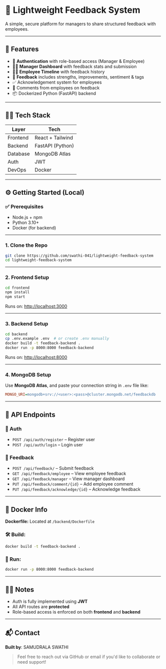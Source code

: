 # 📝 Lightweight Feedback System

A simple, secure platform for managers to share structured feedback with employees.

---

## 🚀 Features

- 🔐 **Authentication** with role-based access (Manager & Employee)
- 🧑‍💼 **Manager Dashboard** with feedback stats and submission
- 👨‍🔧 **Employee Timeline** with feedback history
- 📌 **Feedback** includes strengths, improvements, sentiment & tags
- ✅ Acknowledgement system for employees
- 💬 Comments from employees on feedback
- 📦 Dockerized Python (FastAPI) backend

---

## 🧑‍💻 Tech Stack

| Layer     | Tech               |
|-----------|--------------------|
| Frontend  | React + Tailwind   |
| Backend   | FastAPI (Python)   |
| Database  | MongoDB Atlas      |
| Auth      | JWT                |
| DevOps    | Docker             |

---

## ⚙️ Getting Started (Local)

### ✅ Prerequisites

- Node.js + npm
- Python 3.10+
- Docker (for backend)

---

### 1. Clone the Repo

```bash
git clone https://github.com/swathi-041/lightweight-feedback-system
cd lightweight-feedback-system
```

---

### 2. Frontend Setup

```bash
cd frontend
npm install
npm start
```

Runs on: [http://localhost:3000](http://localhost:3000)

---

### 3. Backend Setup

```bash
cd backend
cp .env.example .env  # or create .env manually
docker build -t feedback-backend .
docker run -p 8000:8000 feedback-backend
```

Runs on: [http://localhost:8000](http://localhost:8000)

---

### 4. MongoDB Setup

Use **MongoDB Atlas**, and paste your connection string in `.env` file like:

```ini
MONGO_URI=mongodb+srv://<user>:<pass>@cluster.mongodb.net/feedbackdb
```

---

## 📄 API Endpoints

### 🔐 Auth
- `POST /api/auth/register` – Register user
- `POST /api/auth/login` – Login user

### 📌 Feedback
- `POST /api/feedback/` – Submit feedback
- `GET /api/feedback/employee` – View employee feedback
- `GET /api/feedback/manager` – View manager dashboard
- `PUT /api/feedback/comment/{id}` – Add employee comment
- `PUT /api/feedback/acknowledge/{id}` – Acknowledge feedback

---

## 🐳 Docker Info

**Dockerfile:** Located at `/backend/Dockerfile`

### 🛠 Build:

```bash
docker build -t feedback-backend .
```

### 🚀 Run:

```bash
docker run -p 8000:8000 feedback-backend
```

---

## 🙋‍♀️ Notes

- Auth is fully implemented using **JWT**
- All API routes are **protected**
- Role-based access is enforced on both **frontend** and **backend**

---

## 📬 Contact

**Built by**: SAMUDRALA SWATHI

> Feel free to reach out via GitHub or email if you'd like to collaborate or need support!
